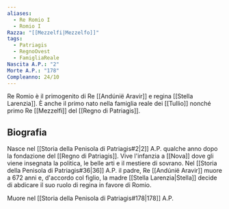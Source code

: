 ```yaml
---
aliases:
  - Re Romio I
  - Romio I
Razza: "[[Mezzelfi|Mezzelfo]]"
tags:
  - Patriagis
  - RegnoOvest
  - FamigliaReale
Nascita A.P.: "2"
Morte A.P.: "178"
Compleanno: 24/10
---
```

Re Romio è il primogenito di Re [[Andúnië Aravir]] e regina [[Stella Larenzia]]. È anche il primo nato nella famiglia reale dei [[Tullio]] nonché primo Re [[Mezzelfi]] del [[Regno di Patriagis]]. 

## Biografia
Nasce nel [[Storia della Penisola di Patriagis#2|2]] A.P. qualche anno dopo la fondazione del [[Regno di Patriagis]]. Vive l'infanzia a [[Nova]] dove gli viene insegnata la politica, le belle arti e il mestiere di sovrano. Nel [[Storia della Penisola di Patriagis#36|36]] A.P. il padre, Re [[Andúnië Aravir]] muore a 672 anni e, d'accordo col figlio, la madre [[Stella Larenzia|Stella]] decide di abdicare il suo ruolo di regina in favore di Romio. 


Muore nel [[Storia della Penisola di Patriagis#178|178]] A.P. 